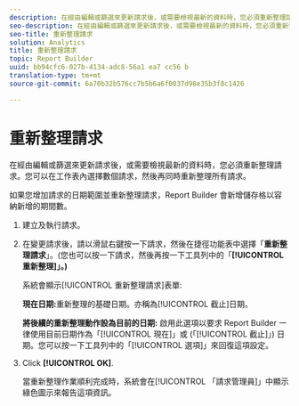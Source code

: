 ```yaml
---
description: 在經由編輯或篩選來更新請求後，或需要檢視最新的資料時，您必須重新整理請求。您可以在工作表內選擇數個請求，然後再同時重新整理所有請求。
seo-description: 在經由編輯或篩選來更新請求後，或需要檢視最新的資料時，您必須重新整理請求。您可以在工作表內選擇數個請求，然後再同時重新整理所有請求。
seo-title: 重新整理請求
solution: Analytics
title: 重新整理請求
topic: Report Builder
uuid: bb94cfc6-027b-4134-adc8-56a1 ea7 cc56 b
translation-type: tm+mt
source-git-commit: 6a70b32b576cc7b5b6a6f0037d98e35b3f8c1426

---
```



# 重新整理請求

在經由編輯或篩選來更新請求後，或需要檢視最新的資料時，您必須重新整理請求。您可以在工作表內選擇數個請求，然後再同時重新整理所有請求。

如果您增加請求的日期範圍並重新整理請求，Report Builder 會新增儲存格以容納新增的期間數。

1. 建立及執行請求。
1. 在變更請求後，請以滑鼠右鍵按一下請求，然後在捷徑功能表中選擇「**重新整理請求**」。(您也可以按一下請求，然後再按一下工具列中的「**[!UICONTROL 重新整理]」。)**

   系統會顯示[!UICONTROL 重新整理請求]表單: 

   **現在日期:**&#x200B;重新整理的基礎日期。亦稱為[!UICONTROL 截止]日期。

   **將後續的重新整理動作設為目前的日期:** 啟用此選項以要求 Report Builder 一律使用目前日期作為「[!UICONTROL 現在]」或 (「[!UICONTROL 截止]」) 日期。您可以按一下工具列中的「[!UICONTROL 選項]」來回復這項設定。
1. Click **[!UICONTROL OK]**.

   當重新整理作業順利完成時，系統會在[!UICONTROL 「請求管理員]」中顯示綠色圖示來報告這項資訊。
